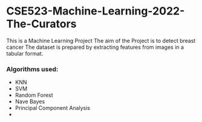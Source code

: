 # CSE523-Machine-Learning-2022-The-Curators
This is a Machine Learning Project
The aim of the Project is to detect breast cancer
The dataset is prepared by extracting features from images in a tabular format.
### Algorithms used:
- KNN
- SVM
- Random Forest
- Nave Bayes
- Principal Component Analysis
- 

